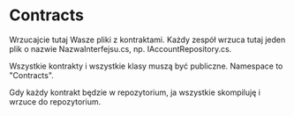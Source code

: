 Contracts
=======

Wrzucajcie tutaj Wasze pliki z kontraktami.
Każdy zespół wrzuca tutaj jeden plik o nazwie NazwaInterfejsu.cs, np. IAccountRepository.cs.

Wszystkie kontrakty i wszystkie klasy muszą być publiczne.
Namespace to "Contracts".

Gdy każdy kontrakt będzie w repozytorium, ja wszystkie skompiluję i wrzuce do repozytorium.
